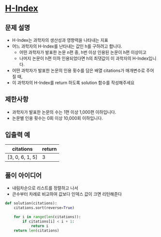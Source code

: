 # [H-Index](https://school.programmers.co.kr/learn/courses/30/lessons/42747)

## 문제 설명

- H-Index는 과학자의 생산성과 영향력을 나타내는 지표
- 어느 과학자의 H-Index를 난타내는 값인 h를 구하려고 합니다.
  - 어떤 과학자가 발표한 논문 n편 중, h번 이상 인용된 논문이 h편 이상이고
  - 나머지 논문이 h편 이하 인용되었다면 h의 최댓값이 이 과학자의 H-Index입니다.
- 어떤 과학자가 발표한 논문의 인용 횟수를 담은 배열 citations가 매개변수로 주어질 때,
- 이 과학자의 H-Index를 return 하도록 solution 함수를 작성해주세요

## 제한사항

- 과학자가 발표한 논문의 수는 1편 이상 1,000편 이하입니다.
- 논문별 인용 횟수는 0회 이상 10,000회 이하입니다.

## 입출력 예

| citations       | return |
|-----------------|--------|
| [3, 0, 6, 1, 5] | 3      |

## 풀이 아이디어

- 내림차순으로 리스트를 정렬하고 나서
- 큰수부터 차례로 비교하여 값보다 인덱스 값이 크면 리턴해준다

```python
def solution(citations):
    citations.sort(reverse=True)
    
    for i in range(len(citations)):
        if citations[i] < i + 1:
            return i
    return len(citations)
```

